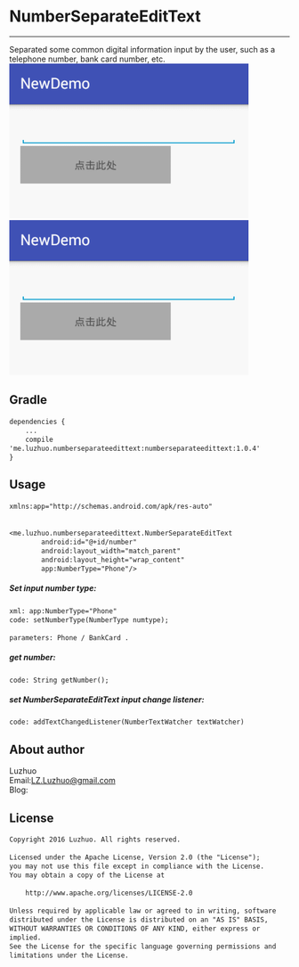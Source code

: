 # NumberSeparateEditText
---

Separated some common digital information input by the user, such as a telephone number, bank card number, etc.  
![](/screenshot/NumberSeparateEditText01.gif)  
![](/screenshot/NumberSeparateEditText02.gif)  

## Gradle

	dependencies {
	    ...
	    compile 'me.luzhuo.numberseparateedittext:numberseparateedittext:1.0.4'
	}


## Usage

	xmlns:app="http://schemas.android.com/apk/res-auto"


	<me.luzhuo.numberseparateedittext.NumberSeparateEditText
	        android:id="@+id/number"
	        android:layout_width="match_parent"
	        android:layout_height="wrap_content"
	        app:NumberType="Phone"/>


##### Set input number type:
	xml: app:NumberType="Phone"
	code: setNumberType(NumberType numtype);

	parameters: Phone / BankCard .

##### get number:
	code: String getNumber();

##### set NumberSeparateEditText input change listener:
	code: addTextChangedListener(NumberTextWatcher textWatcher)


## About author

Luzhuo  
Email:LZ.Luzhuo@gmail.com  
Blog:


## License

	Copyright 2016 Luzhuo. All rights reserved.
	
	Licensed under the Apache License, Version 2.0 (the "License");
	you may not use this file except in compliance with the License.
	You may obtain a copy of the License at
	
	    http://www.apache.org/licenses/LICENSE-2.0
	
	Unless required by applicable law or agreed to in writing, software
	distributed under the License is distributed on an "AS IS" BASIS,
	WITHOUT WARRANTIES OR CONDITIONS OF ANY KIND, either express or implied.
	See the License for the specific language governing permissions and
	limitations under the License.